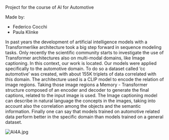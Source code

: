 Project for the course of AI for Automotive

Made by:
- Federico Cocchi
- Paula Klinke


In past years the development of artificial intelligence models with a Transformerlike
architecture took a big step forward in sequence modeling tasks. Only recently the
scientific community starts to investigate the use of Transformer architectures also on
multi-modal domains, like Image captioning. In this context, our work is located.
Our models were applied specifically to the automotive domain. To do so a dataset
called ’cc automotive’ was created, with about 155K triplets of data correlated with this
domain.
The architecture used is a CLIP model to encode the relation of image regions. Taking
those image regions a Memory - Transformer structure composed of an encoder and
decoder to generate the final captions, related to the input image is used.
The Image captioning model can describe in natural language the concepts in the
images, taking into account also the correlation among the objects and the semantic
information.
Finally one can say that models trained on automotive related data perform better in
the specific domain than models trained on a general dataset.

![AI4A.jpg]()

